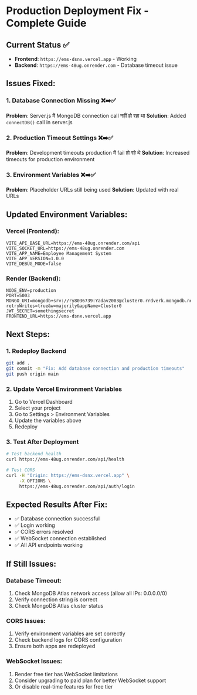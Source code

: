 # Production Deployment Fix - Complete Guide

## Current Status ✅
- **Frontend**: `https://ems-dsnx.vercel.app` - Working
- **Backend**: `https://ems-48ug.onrender.com` - Database timeout issue

## Issues Fixed:

### 1. Database Connection Missing ❌➡️✅
**Problem**: Server.js में MongoDB connection call नहीं हो रहा था
**Solution**: Added `connectDB()` call in server.js

### 2. Production Timeout Settings ❌➡️✅
**Problem**: Development timeouts production में fail हो रहे थे
**Solution**: Increased timeouts for production environment

### 3. Environment Variables ❌➡️✅
**Problem**: Placeholder URLs still being used
**Solution**: Updated with real URLs

## Updated Environment Variables:

### Vercel (Frontend):
```
VITE_API_BASE_URL=https://ems-48ug.onrender.com/api
VITE_SOCKET_URL=https://ems-48ug.onrender.com
VITE_APP_NAME=Employee Management System
VITE_APP_VERSION=1.0.0
VITE_DEBUG_MODE=false
```

### Render (Backend):
```
NODE_ENV=production
PORT=5003
MONGO_URI=mongodb+srv://ry8036739:Yadav2003@cluster0.rrdverk.mongodb.net/EmployeeDatabase?retryWrites=true&w=majority&appName=Cluster0
JWT_SECRET=somethingsecret
FRONTEND_URL=https://ems-dsnx.vercel.app
```

## Next Steps:

### 1. Redeploy Backend
```bash
git add .
git commit -m "Fix: Add database connection and production timeouts"
git push origin main
```

### 2. Update Vercel Environment Variables
1. Go to Vercel Dashboard
2. Select your project
3. Go to Settings > Environment Variables
4. Update the variables above
5. Redeploy

### 3. Test After Deployment
```bash
# Test backend health
curl https://ems-48ug.onrender.com/api/health

# Test CORS
curl -H "Origin: https://ems-dsnx.vercel.app" \
     -X OPTIONS \
     https://ems-48ug.onrender.com/api/auth/login
```

## Expected Results After Fix:
- ✅ Database connection successful
- ✅ Login working
- ✅ CORS errors resolved
- ✅ WebSocket connection established
- ✅ All API endpoints working

## If Still Issues:

### Database Timeout:
1. Check MongoDB Atlas network access (allow all IPs: 0.0.0.0/0)
2. Verify connection string is correct
3. Check MongoDB Atlas cluster status

### CORS Issues:
1. Verify environment variables are set correctly
2. Check backend logs for CORS configuration
3. Ensure both apps are redeployed

### WebSocket Issues:
1. Render free tier has WebSocket limitations
2. Consider upgrading to paid plan for better WebSocket support
3. Or disable real-time features for free tier